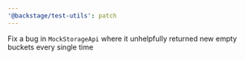 ```yaml
---
'@backstage/test-utils': patch
---
```


Fix a bug in `MockStorageApi` where it unhelpfully returned new empty buckets every single time

